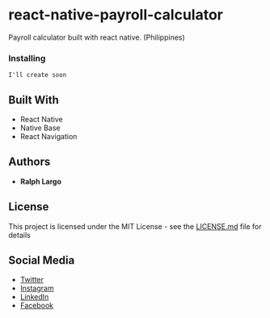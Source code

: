 # react-native-payroll-calculator

Payroll calculator built with react native.  (Philippines)

### Installing

```
I'll create soon
```

## Built With

* React Native
* Native Base
* React Navigation

## Authors

* **Ralph Largo**

## License

This project is licensed under the MIT License - see the [LICENSE.md](LICENSE.md) file for details

## Social Media

* <a href="http://twitter.com/devlargs" target="_blank">Twitter</a>
* <a href="http://www.instagram.com/devlargs" target="_blank">Instagram</a>
* <a href="http://www.linkedin.com/in/devlargs" target="_blank">LinkedIn</a>
* <a href="http://www.facebook/devlargs" target="_blank">Facebook</a>